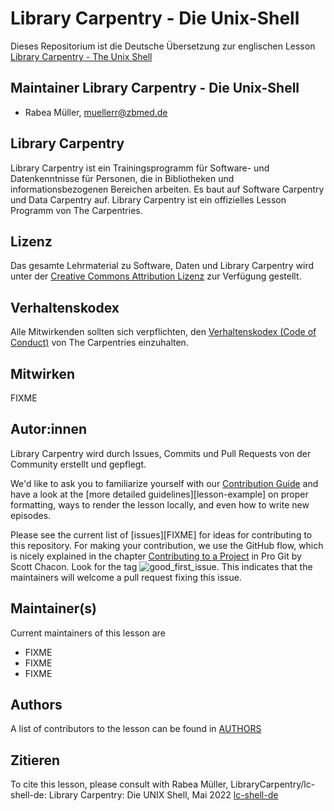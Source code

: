 # Library Carpentry - Die Unix-Shell

Dieses Repositorium ist die Deutsche Übersetzung zur englischen Lesson [Library Carpentry - The Unix Shell](https://github.com/LibraryCarpentry/lc-shell)

## Maintainer Library Carpentry - Die Unix-Shell

- Rabea Müller, muellerr@zbmed.de

## Library Carpentry

Library Carpentry ist ein Trainingsprogramm für Software- und Datenkenntnisse für Personen, die in Bibliotheken und informationsbezogenen Bereichen arbeiten. Es baut auf Software Carpentry und Data Carpentry auf. Library Carpentry ist ein offizielles Lesson Programm  von The Carpentries.

## Lizenz

Das gesamte Lehrmaterial zu Software, Daten und Library Carpentry wird unter der [Creative Commons Attribution Lizenz](https://github.com/LibraryCarpentry/lc-shell/blob/gh-pages/LICENSE.md) zur Verfügung gestellt.

## Verhaltenskodex

Alle Mitwirkenden sollten sich verpflichten, den [Verhaltenskodex (Code of Conduct)](https://docs.carpentries.org/topic_folders/policies/code-of-conduct.html) von The Carpentries einzuhalten.

## Mitwirken

FIXME

## Autor:innen

Library Carpentry wird durch Issues, Commits und Pull Requests von der Community erstellt und gepflegt.

We'd like to ask you to familiarize yourself with our [Contribution Guide](CONTRIBUTING.md) and have a look at
the [more detailed guidelines][lesson-example] on proper formatting, ways to render the lesson locally, and even
how to write new episodes.

Please see the current list of [issues][FIXME] for ideas for contributing to this
repository. For making your contribution, we use the GitHub flow, which is
nicely explained in the chapter [Contributing to a Project](http://git-scm.com/book/en/v2/GitHub-Contributing-to-a-Project) in Pro Git
by Scott Chacon.
Look for the tag ![good_first_issue](https://img.shields.io/badge/-good%20first%20issue-gold.svg). This indicates that the maintainers will welcome a pull request fixing this issue.  


## Maintainer(s)

Current maintainers of this lesson are 

* FIXME
* FIXME
* FIXME


## Authors

A list of contributors to the lesson can be found in [AUTHORS](AUTHORS)

## Zitieren

To cite this lesson, please consult with Rabea Müller, LibraryCarpentry/lc-shell-de: Library Carpentry: Die UNIX Shell, Mai 2022 [lc-shell-de](https://github.com/RabeaMue/lc-shell-de/)
